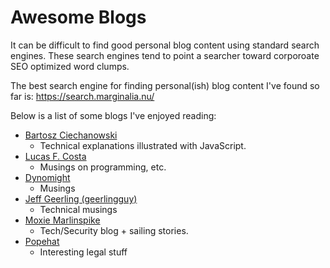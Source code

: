# Awesome Blogs

It can be difficult to find good personal blog content using standard search engines. These search engines tend to point a searcher toward corporoate SEO optimized word clumps.

The best search engine for finding personal(ish) blog content I've found so far is: https://search.marginalia.nu/ 

Below is a list of some blogs I've enjoyed reading:

- [Bartosz Ciechanowski](https://ciechanow.ski/)
    - Technical explanations illustrated with JavaScript.
- [Lucas F. Costa](https://lucasfcosta.com/)
    - Musings on programming, etc.
- [Dynomight](https://dynomight.net/)
    - Musings
- [Jeff Geerling (geerlingguy)](https://www.jeffgeerling.com/blog)
    - Technical musings
- [Moxie Marlinspike](https://moxie.org/blog/)
    - Tech/Security blog + sailing stories.
- [Popehat](https://popehat.substack.com/)
    - Interesting legal stuff
    
